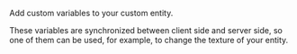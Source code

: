 Add custom variables to your custom entity.

These variables are synchronized between client side and server side,
so one of them can be used, for example, to change the texture of your entity.